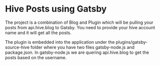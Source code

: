 # Hive Posts using Gatsby 

The project is a combination of Blog and Plugin which will be pulling your posts from api.hive.blog to Gatsby. You need to provide your hive account name and it will get all the posts.

The plugin is embedded into the application under the plugins/gatsby-source-hive folder where you have two files gatsby-node.js and package.json. In gatsby-node.js we are quering api.hive.blog to get the posts based on the username.